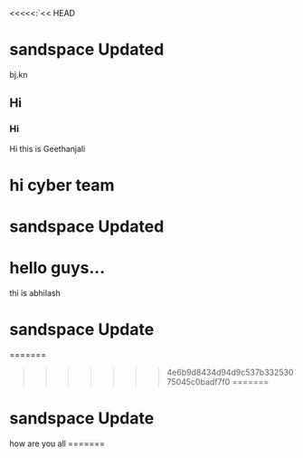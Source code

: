 <<<<<:`<< HEAD


sandspace Updated                      
=======
bj.kn







## Hi
### Hi
Hi this is Geethanjali



hi cyber team
=======
# sandspace Updated
hello guys...
=======
 thi is abhilash 
 # sandspace Update
=======
>>>>>>> 4e6b9d8434d94d9c537b33253075045c0badf7f0
=======
 # sandspace Update
how are you all =======
